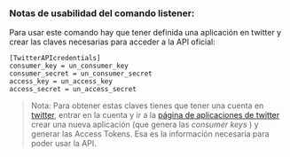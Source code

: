 ### Notas de usabilidad del comando **listener**:

Para usar este comando hay que tener definida una aplicación en twitter y crear las claves necesarias para acceder a la API oficial:
```
[TwitterAPIcredentials]
consumer_key = un_consumer_key
consumer_secret = un_consumer_secret
access_key = un_access_key
access_secret = un_access_secret
```
> Nota: Para obtener estas claves tienes que tener una cuenta en [twitter](https://twitter.com/), entrar en la cuenta y ir a la [página de aplicaciones de twitter](https://apps.twitter.com/) crear una nueva aplicación (que genera las *consumer keys* ) y generar las Access Tokens. Esa es la información necesaria para poder usar la API.

